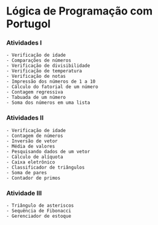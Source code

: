 ﻿# Lógica de Programação com Portugol

### Atividades I
```
- Verificação de idade
- Comparações de números
- Verificação de divisibilidade
- Verificação de temperatura
- Verificação de notas
- Impressão dos números de 1 a 10
- Cálculo do fatorial de um número
- Contagem regressiva
- Tabuada de um número
- Soma dos números em uma lista
```

### Atividades II
```
- Verificação de idade
- Contagem de números
- Inversão de vetor
- Média de valores
- Pesquisando dados de um vetor
- Cálculo de alíquota
- Caixa eletrônico
- Classificador de triângulos
- Soma de pares
- Contador de primos
```

### Atividade III
```
- Triângulo de asteriscos
- Sequência de Fibonacci
- Gerenciador de estoque
```
